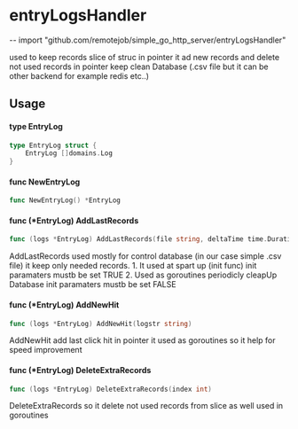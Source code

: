 # entryLogsHandler
--
    import "github.com/remotejob/simple_go_http_server/entryLogsHandler"

used to keep records slice of struc in pointer it ad new records and delete not
used records in pointer keep clean Database (.csv file but it can be other
backend for example redis etc..)

## Usage

#### type EntryLog

```go
type EntryLog struct {
	EntryLog []domains.Log
}
```


#### func  NewEntryLog

```go
func NewEntryLog() *EntryLog
```

#### func (*EntryLog) AddLastRecords

```go
func (logs *EntryLog) AddLastRecords(file string, deltaTime time.Duration, init bool)
```
AddLastRecords used mostly for control database (in our case simple .csv file)
it keep only needed records. 1. It used at spart up (init func) init paramaters
mustb be set TRUE 2. Used as goroutines periodicly cleapUp Database init
paramaters mustb be set FALSE

#### func (*EntryLog) AddNewHit

```go
func (logs *EntryLog) AddNewHit(logstr string)
```
AddNewHit add last click hit in pointer it used as goroutines so it help for
speed improvement

#### func (*EntryLog) DeleteExtraRecords

```go
func (logs *EntryLog) DeleteExtraRecords(index int)
```
DeleteExtraRecords so it delete not used records from slice as well used in
goroutines
